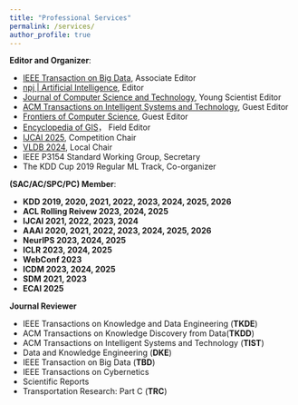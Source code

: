 ```yaml
---
title: "Professional Services"
permalink: /services/
author_profile: true
---
```


**Editor and Organizer**:
* [IEEE Transaction on Big Data](https://www.computer.org/csdl/journal/bd), Associate Editor
* [npj \| Artificial Intelligence](https://www.nature.com/npjai/), Editor
* [Journal of Computer Science and Technology](https://jcst.ict.ac.cn/), Young Scientist Editor
* [ACM Transactions on Intelligent Systems and Technology](https://dl.acm.org/journal/tist), Guest Editor
* [Frontiers of Computer Science](https://link.springer.com/journal/11704), Guest Editor
* [Encyclopedia of GIS](https://link.springer.com/referencework/10.1007/978-0-387-35973-1)， Field Editor
* [IJCAI 2025](https://2025.ijcai.org/), Competition Chair
* [VLDB 2024](https://vldb.org/2024/), Local Chair
* IEEE P3154 Standard Working Group, Secretary
* The KDD Cup 2019 Regular ML Track, Co-organizer

**(SAC/AC/SPC/PC) Member**:
* **KDD 2019, 2020, 2021, 2022, 2023, 2024, 2025, 2026**
* **ACL Rolling Reivew 2023, 2024, 2025**
* **IJCAI 2021, 2022, 2023, 2024**
* **AAAI 2020, 2021, 2022, 2023, 2024, 2025, 2026**
* **NeurIPS 2023, 2024, 2025**
* **ICLR 2023, 2024, 2025**
* **WebConf 2023**
* **ICDM 2023, 2024, 2025**
* **SDM 2021, 2023**
* **ECAI 2025**

**Journal Reviewer**
* IEEE Transactions on Knowledge and Data Engineering (**TKDE**)
* ACM Transactions on Knowledge Discovery from Data(**TKDD**)
* ACM Transactions on Intelligent Systems and Technology (**TIST**) 
* Data and Knowledge Engineering (**DKE**)
* IEEE Transaction on Big Data (**TBD**)
* IEEE Transactions on Cybernetics
* Scientific Reports
* Transportation Research: Part C (**TRC**)
